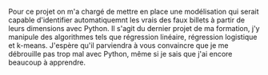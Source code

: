 Pour ce projet on m'a chargé de mettre en place une modélisation qui serait capable d'identifier automatiquemnt les vrais des faux billets à partir de leurs dimensions avec Python.
Il s'agit du dernier projet de ma formation, j'y manipule des algorithmes tels que régression linéaire, régression logistique et k-means. J'espère qu'il parviendra à vous convaincre que je me débrouille pas trop mal avec Python, même si je sais que j'ai encore beaucoup à apprendre.
